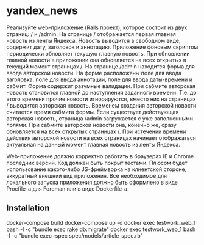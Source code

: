 # yandex_news
Реализуйте web-приложение (Rails проект), которое состоит из двух страниц: / и /admin. На странице / отображается первая главная новость из ленты Яндекса. Новость выводится в свободном виде, содержит дату, заголовок и аннотацию. Приложение фоновым скриптом периодически обновляет текущую главную новость. При обновлении главной новости в приложении она обновляется на всех открытых в текущий момент страницах /.
На странице /admin находится форма для ввода авторской новости. На форме расположены поле для ввода заголовка, поле для ввода аннотации, поле для ввода даты-времени и сабмит. Форма содержит разумные валидации. При сабмите авторская новость становится главной до наступления заданного времени. Т.е. до этого времени прочие новости игнорируются, вместо них на страницах / выводится авторская новость. Временем создания авторской новости считается время сабмита формы. Если существует действующая авторская новость, страница /admin загружается с уже заполненными полями. При сабмите авторской новости она, конечно же, сразу обновляется на всех открытых страницах /. При истечении времени действия авторской новости на всех страницах начинает отображаться актуальная на данный момент главная новость из ленты Яндекса.

Web-приложение должно корректно работать в браузерах IE и Chrome последних версий. Код должен быть покрыт тестами. Плюсом будет использование какого-либо JS-фреймворка на клиентской стороне, аккуратный внешний вид приложения.
Все необходимое для локального запуска приложения должно быть оформлено в виде Procfile-а для Foreman или в виде Dockerfile-а.


## Installation
docker-compose build
docker-compose up -d
docker exec testwork_web_1  bash -l -c "bundle exec rake db:migrate"
docker exec testwork_web_1  bash -l -c "bundle exec rspec spec/models/article_spec.rb"
